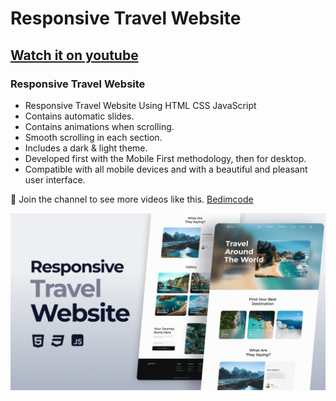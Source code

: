 # Responsive Travel Website
## [Watch it on youtube](https://youtu.be/zUjLTPZVh1A)
### Responsive Travel Website

- Responsive Travel Website Using HTML CSS JavaScript 
- Contains automatic slides.
- Contains animations when scrolling.
- Smooth scrolling in each section.
- Includes a dark & light theme.
- Developed first with the Mobile First methodology, then for desktop.
- Compatible with all mobile devices and with a beautiful and pleasant user interface.

💙 Join the channel to see more videos like this. [Bedimcode](https://www.youtube.com/@Bedimcode)

![preview img](/preview.png)
